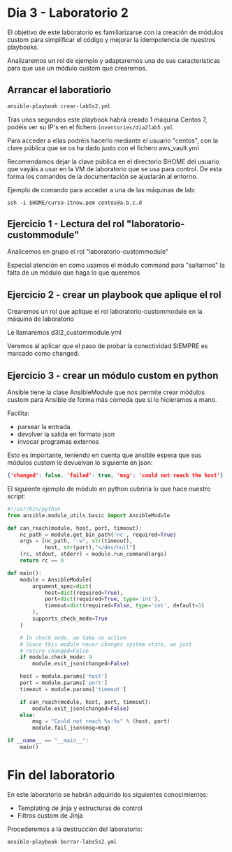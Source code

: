 # Dia 3 - Laboratorio 2

El objetivo de este laboratorio es familiarizarse con la creación de módulos custom para simplificar
el código y mejorar la idempotencia de nuestros playbooks.

Analizaremos un rol de ejemplo y adaptaremos una de sus características para que use un módulo
custom que crearemos.

## Arrancar el laboratiorio

```bash
ansible-playbook crear-lab5s2.yml
```

Tras unos segundos este playbook habrá creado 1 máquina Centos 7, podéis ver su IP's en el 
fichero ```inventories/dia2lab5.yml```

Para acceder a ellas podréis hacerlo mediante el usuario "centos", con la clave pública que
se os ha dado justo con el fichero aws_vault.yml

Recomendamos dejar la clave pública en el directorio $HOME del usuario que vayáis a usar 
en la VM de laboratorio que se usa para control. De esta forma los comandos de la documentación
se ajustarán al entorno.

Ejemplo de comando para acceder a una de las máquinas de lab:

```ssh -i $HOME/curso-itnow.pem centos@a.b.c.d```

## Ejercicio 1 - Lectura del rol "laboratorio-custommodule"

Análicemos en grupo el rol "laboratorio-custommodule" 

Especial atención en como usamos el módulo command para "saltarnos" la falta de un módulo que haga 
lo que queremos




## Ejercicio 2 - crear un playbook que aplique el rol

Crearemos un rol que aplique el rol laboratorio-custommodule en la máquina de laboratorio

Le llamaremos d3l2_custommodule.yml

Veremos al aplicar que el paso de probar la conectividad SIEMPRE es marcado como changed.



## Ejercicio 3 - crear un módulo custom en python

Ansible tiene la clase AnsibleModule que nos permite crear módulos custom para Ansible de forma
más comoda que si lo hicieramos a mano.

Facilita:
- parsear la entrada
- devolver la salida en formato json
- invocar programas externos

Esto es importante, teniendo en cuenta que ansible espera que sus módulos custom le devuelvan lo siguiente en json:

```json
{'changed': false, 'failed': true, 'msg': 'could not reach the host'}
```

El siguiente ejemplo de módulo en python cubriría lo que hace nuestro script:

```python
#!/usr/bin/python
from ansible.module_utils.basic import AnsibleModule

def can_reach(module, host, port, timeout):
    nc_path = module.get_bin_path('nc', required=True)
    args = [nc_path, "-w", str(timeout),
            host, str(port),"</dev/null"]
    (rc, stdout, stderr) = module.run_command(args)
    return rc == 0

def main():
    module = AnsibleModule(
        argument_spec=dict(
            host=dict(required=True),
            port=dict(required=True, type='int'),
            timeout=dict(required=False, type='int', default=3)
        ),
        supports_check_mode=True
    )

    # In check mode, we take no action
    # Since this module never changes system state, we just
    # return changed=False
    if module.check_mode: 9
        module.exit_json(changed=False) 

    host = module.params['host']
    port = module.params['port']
    timeout = module.params['timeout']

    if can_reach(module, host, port, timeout):
        module.exit_json(changed=False)
    else:
        msg = "Could not reach %s:%s" % (host, port)
        module.fail_json(msg=msg)

if __name__ == "__main__":
    main()
```



# Fin del laboratorio

En este laboratorio se habrán adquirido los siguientes conocimientos:
- Templating de jinja y estructuras de control
- Filtros custom de Jinja

Procederemos a la destrucción del laboratorio:

```bash
ansible-playbook borrar-labs5s2.yml
```